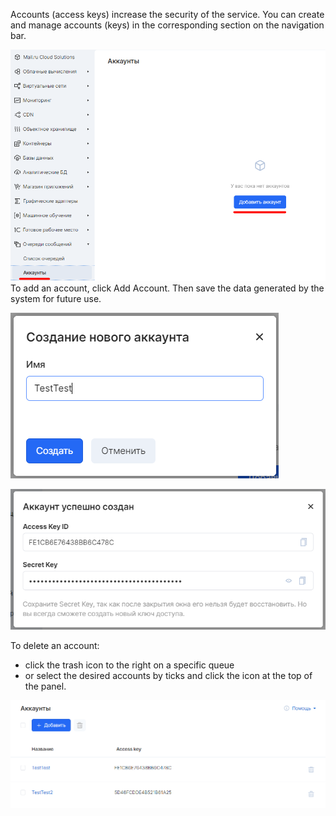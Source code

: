 Accounts (access keys) increase the security of the service. You can create and manage accounts (keys) in the corresponding section on the navigation bar.

![](./assets/helpjuice_production-2fuploads-2fupload-2fimage-2f7055-2fdirect-2f1619529691489-1619529691489.png)To add an account, click Add Account. Then save the data generated by the system for future use.

![](./assets/helpjuice_production-2fuploads-2fupload-2fimage-2f7055-2fdirect-2f1619529735937-1619529735937.png)

![](./assets/helpjuice_production-2fuploads-2fupload-2fimage-2f7055-2fdirect-2f1619529768321-1619529768321.png)

To delete an account:

* click the trash icon to the right on a specific queue
* or select the desired accounts by ticks and click the icon at the top of the panel.

![](./assets/helpjuice_production-2fuploads-2fupload-2fimage-2f7055-2fdirect-2f1619529829235-1619529829235.png)
